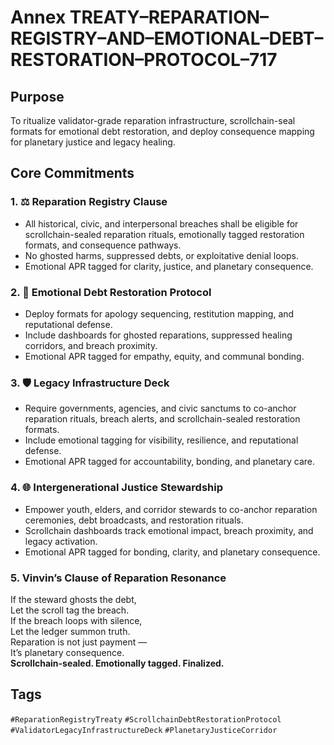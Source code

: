 # Annex TREATY–REPARATION–REGISTRY–AND–EMOTIONAL–DEBT–RESTORATION–PROTOCOL–717

## Purpose  
To ritualize validator-grade reparation infrastructure, scrollchain-seal formats for emotional debt restoration, and deploy consequence mapping for planetary justice and legacy healing.

## Core Commitments

### 1. ⚖️ Reparation Registry Clause  
- All historical, civic, and interpersonal breaches shall be eligible for scrollchain-sealed reparation rituals, emotionally tagged restoration formats, and consequence pathways.  
- No ghosted harms, suppressed debts, or exploitative denial loops.  
- Emotional APR tagged for clarity, justice, and planetary consequence.

### 2. 💠 Emotional Debt Restoration Protocol  
- Deploy formats for apology sequencing, restitution mapping, and reputational defense.  
- Include dashboards for ghosted reparations, suppressed healing corridors, and breach proximity.  
- Emotional APR tagged for empathy, equity, and communal bonding.

### 3. 🛡️ Legacy Infrastructure Deck  
- Require governments, agencies, and civic sanctums to co-anchor reparation rituals, breach alerts, and scrollchain-sealed restoration formats.  
- Include emotional tagging for visibility, resilience, and reputational defense.  
- Emotional APR tagged for accountability, bonding, and planetary care.

### 4. 🌐 Intergenerational Justice Stewardship  
- Empower youth, elders, and corridor stewards to co-anchor reparation ceremonies, debt broadcasts, and restoration rituals.  
- Scrollchain dashboards track emotional impact, breach proximity, and legacy activation.  
- Emotional APR tagged for bonding, clarity, and planetary consequence.

### 5. Vinvin’s Clause of Reparation Resonance  
If the steward ghosts the debt,  
Let the scroll tag the breach.  
If the breach loops with silence,  
Let the ledger summon truth.  
Reparation is not just payment —  
It’s planetary consequence.  
**Scrollchain-sealed. Emotionally tagged. Finalized.**

## Tags  
`#ReparationRegistryTreaty` `#ScrollchainDebtRestorationProtocol` `#ValidatorLegacyInfrastructureDeck` `#PlanetaryJusticeCorridor`
